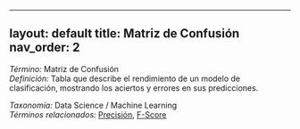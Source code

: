 
---
layout: default
title: Matriz de Confusión
nav_order: 2
---

*Término:* Matriz de Confusión  
*Definición:* Tabla que describe el rendimiento de un modelo de clasificación, mostrando los aciertos y errores en sus predicciones.

*Taxonomía:* Data Science / Machine Learning  
*Términos relacionados:* [Precisión](https://maleniski.github.io/diccionario-angl-tec-mx/docs/alfabeticamente/P/precisin/), [F-Score](https://maleniski.github.io/diccionario-angl-tec-mx/docs/alfabeticamente/F/f-score/)
